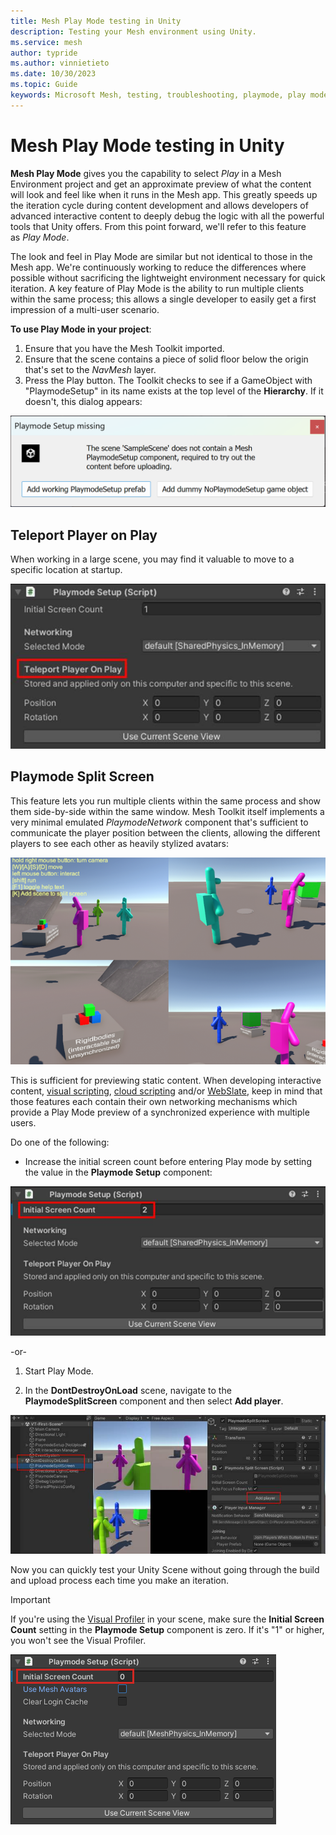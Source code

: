 ```yaml
---
title: Mesh Play Mode testing in Unity
description: Testing your Mesh environment using Unity.
ms.service: mesh
author: typride
ms.author: vinnietieto
ms.date: 10/30/2023
ms.topic: Guide
keywords: Microsoft Mesh, testing, troubleshooting, playmode, play mode
---
```


# Mesh Play Mode testing in Unity

**Mesh Play Mode** gives you the capability to
select *Play* in a Mesh Environment project and get an
approximate preview of what the content will look and feel like when it
runs in the Mesh app. This greatly speeds up the iteration cycle during
content development and allows developers of advanced interactive
content to deeply debug the logic with all the powerful tools that Unity
offers. From this point forward, we'll refer to this feature
as *Play Mode*.

The look and feel in Play Mode are similar but not identical to those in
the Mesh app. We're continuously working to reduce the differences where
possible without sacrificing the lightweight environment necessary for
quick iteration. A key feature of Play Mode is the ability to run
multiple clients within the same process; this allows a single developer
to easily get a first impression of a multi-user scenario.

**To use Play Mode in your project**:

1.  Ensure that you have the Mesh Toolkit imported.
1.  Ensure that the scene contains a piece of solid floor below the origin that's set to the *NavMesh* layer.
1.  Press the Play button. The Toolkit checks to see if a GameObject with "PlaymodeSetup" in its name exists at the top level of the **Hierarchy**. If it doesn't, this dialog appears:

![A screenshot of a computer program Description automatically generated with medium confidence](../../media/debug-and-optimize/003-playmode-setup-missing-dialog.png)

## Teleport Player on Play

When working in a large scene, you may find it valuable to move to a
specific location at startup.

![A screenshot of a computer program Description automatically generated with medium confidence](../../media/debug-and-optimize/image042.jpg)

## Playmode Split Screen

This feature lets you run multiple clients within the same process and
show them side-by-side within the same window. Mesh Toolkit itself implements a very minimal
emulated *PlaymodeNetwork* component that's sufficient to communicate
the player position between the clients, allowing the different players
to see each other as heavily stylized avatars:

![A screenshot of multiple clients displayed side-by-side in Play mode.](../../media/debug-and-optimize/image043.png)

This is sufficient for previewing static content. When developing
interactive content, [visual scripting](../script-your-scene-logic/visual-scripting/visual-scripting-overview.md), [cloud scripting](../script-your-scene-logic/cloud-scripting/cloud-scripting-basic-concepts.md) and/or [WebSlate](../enhance-your-environment/webcontent.md), keep in mind that those features each contain their own networking mechanisms
which provide a Play Mode preview of a synchronized experience with
multiple users.

Do one of the following:

-   Increase the initial screen count before entering Play mode by
    setting the value in the **Playmode Setup** component:

![A screenshot of the Playmode Setup component with the Initial Screen Count property set to two.](../../media/debug-and-optimize/image044.jpg)

-or-

1.  Start Play Mode.

2.  In the **DontDestroyOnLoad** scene, navigate to the
    **PlaymodeSplitScreen** component and then select **Add player**.

![___](../../media/debug-and-optimize/image045.jpg)

Now you can quickly test your Unity Scene without going through the
build and upload process each time you make an iteration.

 > [!IMPORTANT]
 > If you're using the [Visual Profiler](../debug-and-optimize-performance/performance-guidelines.md#visual-profiler) in your scene, make sure the **Initial Screen Count** setting in the **Playmode Setup** component is zero. If it's "1" or higher, you won't see the Visual Profiler.

 ![A screen shot of a number Description automatically generated](../../media/debug-and-optimize/001-playmode-count-one.png)